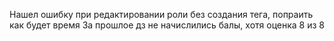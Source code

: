 Нашел ошибку при редактировании роли без создания тега, попраить как будет время
За прошлое дз не начислились балы, хотя оценка 8 из 8
